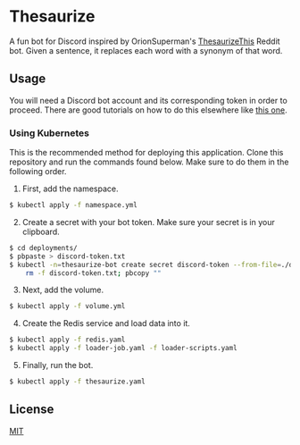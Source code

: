 # Thesaurize 
A fun bot for Discord inspired by OrionSuperman's 
[ThesaurizeThis](https://github.com/orionsuperman/ThesaurizeThis) Reddit bot.
Given a sentence, it replaces each word with a synonym of that word.

## Usage
You will need a Discord bot account and its corresponding token in order to
proceed. There are good tutorials on how to do this elsewhere like
[this one](https://discordpy.readthedocs.io/en/latest/discord.html).

### Using Kubernetes
This is the recommended method for deploying this application. Clone this 
repository and run the commands found below. Make sure to do them in the
following order.

1. First, add the namespace.

```bash
$ kubectl apply -f namespace.yml
```

2. Create a secret with your bot token. Make sure your secret is in 
your clipboard.
```bash
$ cd deployments/
$ pbpaste > discord-token.txt
$ kubectl -n=thesaurize-bot create secret discord-token --from-file=./discord-token.txt && \
    rm -f discord-token.txt; pbcopy ""
```

3. Next, add the volume.

```bash
$ kubectl apply -f volume.yml
```

4. Create the Redis service and load data into it.

```bash
$ kubectl apply -f redis.yaml
$ kubectl apply -f loader-job.yaml -f loader-scripts.yaml
```

5. Finally, run the bot.

```bash
$ kubectl apply -f thesaurize.yaml
```

## License
[MIT](https://choosealicense.com/licenses/mit/)
